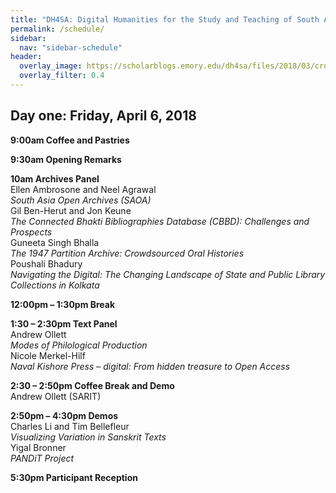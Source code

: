 ```yaml
---
title: "DH4SA: Digital Humanities for the Study and Teaching of South Asia"
permalink: /schedule/
sidebar:
  nav: "sidebar-schedule"
header:
  overlay_image: https://scholarblogs.emory.edu/dh4sa/files/2018/03/cropped-banner_web_header.png
  overlay_filter: 0.4
---
```


## Day one: Friday, April 6, 2018

**9:00am Coffee and Pastries**  

**9:30am Opening Remarks**  

**10am Archives Panel**  
Ellen Ambrosone and Neel Agrawal  
*South Asia Open Archives (SAOA)*  
Gil Ben-Herut and Jon Keune   
*The Connected Bhakti Bibliographies Database (CBBD): Challenges and Prospects*  
Guneeta Singh Bhalla  
*The 1947 Partition Archive: Crowdsourced Oral Histories*  
Poushali Bhadury  
*Navigating the Digital: The Changing Landscape of State and Public Library Collections in Kolkata*  

**12:00pm – 1:30pm Break**  

**1:30 – 2:30pm Text Panel**  
Andrew Ollett   
*Modes of Philological Production*  
Nicole Merkel-Hilf  
*Naval Kishore Press – digital: From hidden treasure to Open Access*

**2:30 – 2:50pm Coffee Break and Demo**  
Andrew Ollett (SARIT)

**2:50pm – 4:30pm Demos**  
Charles Li and Tim Bellefleur  
*Visualizing Variation in Sanskrit Texts*  
Yigal Bronner  
*PANDiT Project*

**5:30pm Participant Reception**

